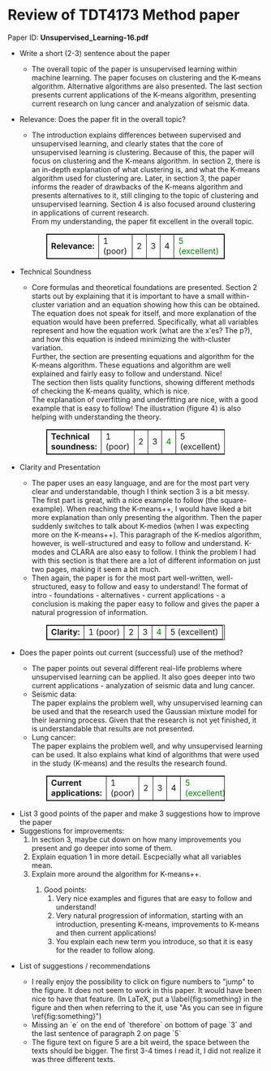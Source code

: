 # Review of TDT4173 Method paper

Paper ID: **Unsupervised_Learning-16.pdf**

<ul>
    <li>Write a short (2-3) sentence about the paper</li>
        <ul>
            <li><!--Please summarize the paper in your own words. Only 2-3 sentence that reclefts your core understanding of the paper -->The overall topic of the paper is unsupervised learning within machine learning. The paper focuses on clustering and the K-means algorithm. Alternative algorithms are also presented. The last section presents current applications of the K-means algorithm, presenting current research on lung cancer and analyzation of seismic data.</li>
        </ul>
</ul>

<ul>
    <li>Relevance: Does the paper fit in the overall topic?</li>
        <ul>
            <li><!--Please state, from your understanding, does the paper fit to the given method? Have the authors made clear why their paper fulfils the task?-->The introduction explains differences between supervised and unsupervised learning, and clearly states that the core of unsupervised learning is clustering. Because of this, the paper will focus on clustering and the K-means algorithm. In section 2, there is an in-depth explanation of what clustering is, and what the K-means algorithm used for clustering are. Later, in section 3, the paper informs the reader of drawbacks of the K-means algorithm and presents alternatives to it, still clinging to the topic of clustering and unsupervised learning. Section 4 is also focused around clustering in applications of current research. <br />From my understanding, the paper fit excellent in the overall topic.</li>
        </ul>
</ul>

<table style="border: 1px solid; border-collapse: collapse; width: 70%; text-align: left; margin-left: 15%; margin-right: 15%"">
    <tr style="border: 1px solid; ">
        <td style="border: 1px solid;"><b>Relevance:</b></td>
        <td style="border: 1px solid;">1 (poor)</td>
        <td style="border: 1px solid;">2</td>
        <td style="border: 1px solid;">3</td>
        <td style="border: 1px solid;">4</td>
        <td style="border: 1px solid;"><span style="color: green">5 (excellent)</span></td>
    </tr>
</table>

<ul>
    <li>Technical Soundness</li>
        <ul>
            <!--<li>Does the paper present the theoretical foundations and explains them well?</li>--->
            <li><!--This addresses the technical presentation of the method: do the authors present core formulas/theoretical foundations? Can you follow the explanation? Are there gaps in the description?-->Core formulas and theoretical foundations are presented. Section 2 starts out by explaining that it is important to have a small within-cluster variation and an equation showing how this can be obtained. The equation does not speak for itself, and more explanation of the equation would have been preferred. Specifically, what all variables represent and how the equation work (what are the x'es? The p?), and how this equation is indeed minimizing the with-cluster variation. <br />Further, the section are presenting equations and algorithm for the K-means algorithm. These equations and algorithm are well explained and fairly easy to follow and understand. Nice! <br />The section then lists quality functions, showing different methods of checking the K-means quality, which is nice.<br />The explanation of overfitting and underfitting are nice, with a good example that is easy to follow! The illustration (figure 4) is also helping with understanding the theory.</li>
        </ul>
</ul>

<table style="border: 1px solid; border-collapse: collapse; width: 70%; text-align: left; margin-left: 15%; margin-right: 15%"">
    <tr style="border: 1px solid; ">
        <td style="border: 1px solid;"><b>Technical soundness:</b></td>
        <td style="border: 1px solid;">1 (poor)</td>
        <td style="border: 1px solid;">2</td>
        <td style="border: 1px solid;">3</td>
        <td style="border: 1px solid;"><span style="color: green">4</span></td>
        <td style="border: 1px solid;">5 (excellent)</td>
    </tr>
</table>

<ul>
    <li>Clarity and Presentation</li>
        <ul>
            <li><!--Has the paper a clear and logical presentation and is the paper understandable without requiring too much effort on the part of the reader?-->The paper uses an easy language, and are for the most part very clear and understandable, though I think section 3 is a bit messy. The first part is great, with a nice example to follow (the square-example). When reaching the K-means++, I would have liked a bit more explanation than only presenting the algorithm. Then the paper suddenly switches to talk about K-medios (when I was expecting more on the K-means++). This paragraph of the K-medios algorithm, however, is well-structured and easy to follow and understand. K-modes and CLARA are also easy to follow. I think the problem I had with this section is that there are a lot of different information on just two pages, making it seem a bit much.</li>
            <li><!--Is the paper well-written and well-structured-->Then again, the paper is for the most part well-written, well-structured, easy to follow and easy to understand! The format of intro - foundations - alternatives - current applications - a conclusion is making the paper easy to follow and gives the paper a natural progression of information.</li>
        </ul>
</ul>

<table style="border: 1px solid; border-collapse: collapse; width: 70%; text-align: left; margin-left: 15%; margin-right: 15%"">
    <tr style="border: 1px solid; ">
        <td style="border: 1px solid;"><b>Clarity: </b></td>
        <td style="border: 1px solid;">1 (poor)</td>
        <td style="border: 1px solid;">2</td>
        <td style="border: 1px solid;">3</td>
        <td style="border: 1px solid;"><span style="color: green">4</span></td>
        <td style="border: 1px solid;">5 (excellent)</td>
    </tr>
</table>

<ul>
    <li>Does the paper points out current (successful) use of the method?</li>
        <ul>
            <li><!--Do the authors name and briefly describe the recent applications?-->The paper points out several different real-life problems where unsupervised learning can be applied. It also goes deeper into two current applications - analyzation of seismic data and lung cancer.</li>
            <li>Seismic data: <br />The paper explains the problem well, why unsupervised learning can be used and that the research used the Gaussian mixture model for their learning process. Given that the research is not yet finished, it is understandable that results are not presented.</li>
            <li>Lung cancer: <br />The paper explains the problem well, and why unsupervised learning can be used. It also explains what kind of algorithms that were used in the study (K-means) and the results the research found.</li>
        </ul>
</ul>

<table style="border: 1px solid; border-collapse: collapse; width: 70%; text-align: left; margin-left: 15%; margin-right: 15%">
    <tr style="border: 1px solid; ">
        <td style="border: 1px solid;"><b>Current applications: </b></td>
        <td style="border: 1px solid;">1 (poor)</td>
        <td style="border: 1px solid;">2</td>
        <td style="border: 1px solid;">3</td>
        <td style="border: 1px solid;">4</td>
        <td style="border: 1px solid;"><span style="color: green">5 (excellent)</span></td>
    </tr>
</table>

<ul>
    <li>List 3 good points of the paper and make 3 suggestions how to improve the paper</li>
    <li>Suggestions for improvements: 
        <ol>
            <li>
                In section 3, maybe cut down on how many improvements you present and go deeper into some of them. 
            </li>
            <li>
                Explain equation 1 in more detail. Escpecially what all variables mean.
            </li>
            <li>
                Explain more around the algorithm for K-means++.
            </li>
        <ol>
    </li>
    <li>Good points: 
        <ol>
            <li>
                Very nice examples and figures that are easy to follow and understand!
            </li>
            <li>
                Very natural progression of information, starting with an introduction, presenting K-means, improvements to K-means and then current applications!
            </li>
            <li>
                You explain each new term you introduce, so that it is easy for the reader to follow along.
            </li>
        <ol>
    </li>
</ul>

<ul>
    <li>List of suggestions / recommendations</li>
        <ul>
            <li><!--This is an open/optional section if you have spelling errors or recommendations that don't fit in the previous categories-->I really enjoy the possibility to click on figure numbers to "jump" to the figure. It does not seem to work in this paper. It would have been nice to have that feature. (In LaTeX, put a \label{fig:something} in the figure and then when referring to the it, use "As you can see in figure \ref{fig:something}")</li>
            <li>
            Missing an `e` on the end of `therefore` on bottom of page `3` and the last sentence of paragraph 2 on page `5`
            </li>
            <li>
                The figure text on figure 5 are a bit weird, the space between the texts should be bigger. The first 3-4 times I read it, I did not realize it was three different texts.
            </li>
        </ul>
</ul>

